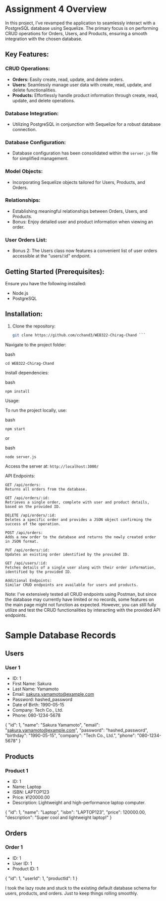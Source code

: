 # Assignment 4 Overview

In this project, I've revamped the application to seamlessly interact with a PostgreSQL database using Sequelize. The primary focus is on performing CRUD operations for Orders, Users, and Products, ensuring a smooth integration with the chosen database.

## Key Features:

### CRUD Operations:
- **Orders:** Easily create, read, update, and delete orders.
- **Users:** Seamlessly manage user data with create, read, update, and delete functionalities.
- **Products:** Effortlessly handle product information through create, read, update, and delete operations.

### Database Integration:
- Utilizing PostgreSQL in conjunction with Sequelize for a robust database connection.

### Database Configuration:
- Database configuration has been consolidated within the `server.js` file for simplified management.

### Model Objects:
- Incorporating Sequelize objects tailored for Users, Products, and Orders.

### Relationships:
- Establishing meaningful relationships between Orders, Users, and Products.
- Bonus: Enjoy detailed user and product information when viewing an order.

### User Orders List:
- Bonus 2: The Users class now features a convenient list of user orders accessible at the "users/:id" endpoint.

## Getting Started (Prerequisites):

Ensure you have the following installed:

- Node.js
- PostgreSQL

## Installation:

1. Clone the repository:
   ```bash
   git clone https://github.com/cchand3/WEB322-Chirag-Chand ```
   
Navigate to the project folder:

bash

`cd WEB322-Chirag-Chand`

Install dependencies:

bash

`npm install`

Usage:

To run the project locally, use:

bash

`npm start`

or

bash

`node server.js`

Access the server at: `http://localhost:3000/`

API Endpoints:

    GET /api/orders:
    Returns all orders from the database.

    GET /api/orders/:id:
    Retrieves a single order, complete with user and product details, based on the provided ID.

    DELETE /api/orders/:id:
    Deletes a specific order and provides a JSON object confirming the success of the operation.

    POST /api/orders:
    Adds a new order to the database and returns the newly created order in JSON format.

    PUT /api/orders/:id:
    Updates an existing order identified by the provided ID.

    GET /api/users/:id:
    Fetches details of a single user along with their order information, identified by the provided ID.

    Additional Endpoints:
    Similar CRUD endpoints are available for users and products.

    
Note:
I've extensively tested all CRUD endpoints using Postman, but since the database may currently have limited or no records, some features on the main page might not function as expected. However, you can still fully utilize and test the CRUD functionalities by interacting with the provided API endpoints.

# Sample Database Records

## Users

### User 1
- ID: 1
- First Name: Sakura
- Last Name: Yamamoto
- Email: sakura.yamamoto@example.com
- Password: hashed_password
- Date of Birth: 1990-05-15
- Company: Tech Co., Ltd.
- Phone: 080-1234-5678

{
      "id": 1,
      "name": "Sakura Yamamoto",
      "email": "sakura.yamamoto@example.com",
      "password": "hashed_password",
      "birthday": "1990-05-15",
      "company": "Tech Co., Ltd.",
      "phone": "080-1234-5678"
    }

## Products

### Product 1
- ID: 1
- Name: Laptop
- ISBN: LAPTOP123
- Price: ¥120000.00
- Description: Lightweight and high-performance laptop computer.

{
      "id": 1,
      "name": "Laptop",
      "isbn": "LAPTOP123",
      "price": 120000.00,
      "description": "Super cool and lightweight laptop!"
    }
    
## Orders

### Order 1
- ID: 1
- User ID: 1
- Product ID: 1

{
      "id": 1,
      "userId": 1,
      "productId": 1
    }
  
I took the lazy route and stuck to the existing default database schema for users, products, and orders. Just to keep things rolling smoothly.
